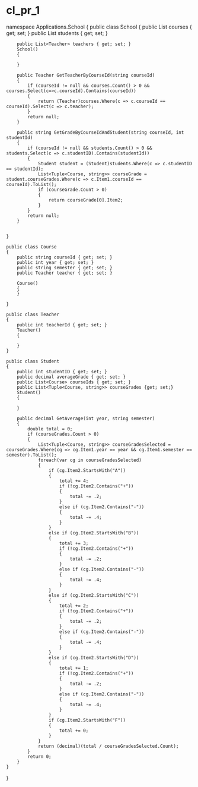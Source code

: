 # cl_pr_1

namespace Applications.School
{
public class School
{
public List<Course> courses { get; set; }
public List<Student> students { get; set; }

        public List<Teacher> teachers { get; set; }
        School()
        {

        }

        public Teacher GetTeacherByCourseId(string courseId)
        {
            if (courseId != null && courses.Count() > 0 && courses.Select(c=>c.courseId).Contains(courseId))
            {
                return (Teacher)courses.Where(c => c.courseId == courseId).Select(c => c.teacher);
            }
            return null;
        }

        public string GetGradeByCourseIdAndStudent(string courseId, int studentId)
        {
            if (courseId != null && students.Count() > 0 && students.Select(c => c.studentID).Contains(studentId))
            {
                Student student = (Student)students.Where(c => c.studentID == studentId);
                List<Tuple<Course, string>> courseGrade = student.courseGrades.Where(c => c.Item1.courseId == courseId).ToList();
                if (courseGrade.Count > 0)
                {
                    return courseGrade[0].Item2;
                }
            }
            return null;
        }


    }

    public class Course
    {
        public string courseId { get; set; }
        public int year { get; set; }
        public string semester { get; set; }
        public Teacher teacher { get; set; }

        Course()
        {
        }

    }

    public class Teacher
    {
        public int teacherId { get; set; }
        Teacher()
        {

        }
    }

    public class Student
    {
        public int studentID { get; set; }
        public decimal averageGrade { get; set; }
        public List<Course> courseIds { get; set; }
        public List<Tuple<Course, string>> courseGrades {get; set;}
        Student()
        {

        }

        public decimal GetAverage(int year, string semester)
        {
            double total = 0;
            if (courseGrades.Count > 0)
            {
                List<Tuple<Course, string>> courseGradesSelected = courseGrades.Where(cg => cg.Item1.year == year && cg.Item1.semester == semester).ToList();
                foreach(var cg in courseGradesSelected)
                {
                    if (cg.Item2.StartsWith("A"))
                    {
                        total += 4;
                        if (!cg.Item2.Contains("+"))
                        {
                            total -= .2;
                        }
                        else if (cg.Item2.Contains("-"))
                        {
                            total -= .4;
                        }
                    }
                    else if (cg.Item2.StartsWith("B"))
                    {
                        total += 3;
                        if (!cg.Item2.Contains("+"))
                        {
                            total -= .2;
                        }
                        else if (cg.Item2.Contains("-"))
                        {
                            total -= .4;
                        }
                    }
                    else if (cg.Item2.StartsWith("C"))
                    {
                        total += 2;
                        if (!cg.Item2.Contains("+"))
                        {
                            total -= .2;
                        }
                        else if (cg.Item2.Contains("-"))
                        {
                            total -= .4;
                        }
                    }
                    else if (cg.Item2.StartsWith("D"))
                    {
                        total += 1;
                        if (!cg.Item2.Contains("+"))
                        {
                            total -= .2;
                        }
                        else if (cg.Item2.Contains("-"))
                        {
                            total -= .4;
                        }
                    }
                    if (cg.Item2.StartsWith("F"))
                    {
                        total += 0;
                    }
                }
                return (decimal)(total / courseGradesSelected.Count);
            }
            return 0;
        }
    }

}
